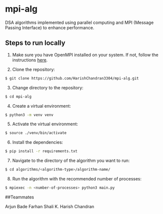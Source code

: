 # mpi-alg
DSA algorithms implemented using parallel computing and MPI (Message Passing Interface) to enhance performance.

## Steps to run locally
1) Make sure you have OpenMPI installed on your system. If not, follow the instructions [here](https://www.open-mpi.org/software/ompi/v4.1/).

2) Clone the repository:
```bash
$ git clone https://github.com/HarishChandran3304/mpi-alg.git
```

3) Change directory to the repository:
```bash
$ cd mpi-alg
```

4) Create a virtual environment:
```bash
$ python3 -m venv venv
```

5) Activate the virtual environment:
```bash
$ source ./venv/bin/activate
```

6) Install the dependencies:
```bash
$ pip install -r requirements.txt
```

7) Navigate to the directory of the algorithm you want to run:
```bash
$ cd algorithms/<algorithm-type>/algorithm-name/
```

8) Run the algorithm with the recommended number of processes:
```bash
$ mpiexec -n <number-of-processes> python3 main.py
```


##Teammates

Arjun Bade
Farhan Shali K.
Harish Chandran
